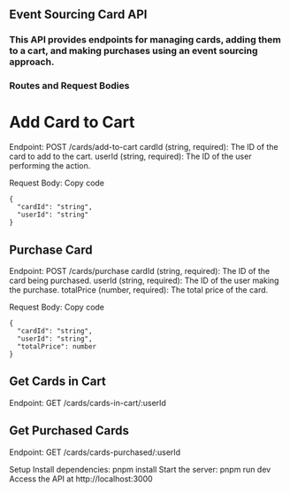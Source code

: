 ## Event Sourcing Card API
### This API provides endpoints for managing cards, adding them to a cart, and making purchases using an event sourcing approach.

### Routes and Request Bodies

# Add Card to Cart
Endpoint: POST /cards/add-to-cart
cardId (string, required): The ID of the card to add to the cart.
userId (string, required): The ID of the user performing the action.

Request Body:
Copy code
```
{
  "cardId": "string",
  "userId": "string"
} 
```


## Purchase Card
Endpoint: POST /cards/purchase
cardId (string, required): The ID of the card being purchased.
userId (string, required): The ID of the user making the purchase.
totalPrice (number, required): The total price of the card.

Request Body:
Copy code
```
{
  "cardId": "string",
  "userId": "string",
  "totalPrice": number
}
```

## Get Cards in Cart
Endpoint: GET /cards/cards-in-cart/:userId

## Get Purchased Cards
Endpoint: GET /cards/cards-purchased/:userId

Setup
Install dependencies: pnpm install
Start the server: pnpm run dev 
Access the API at http://localhost:3000
